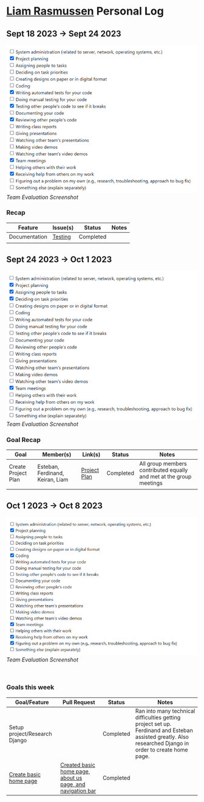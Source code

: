 # [Liam Rasmussen](https://github.com/liamras) Personal Log

## Sept 18 2023 -> Sept 24 2023

![evaluation-screenshot](../../img/liam-eval-3.png)
<br>
_Team Evaluation Screenshot_

### Recap

| Feature       | Issue(s)     | Status    | Notes |
| ------------- | ------------ | --------- | ----- |
| Documentation | [Testing][1] | Completed |       |
|               |              |           |       |

[1]: https://github.com/COSC-499-W2023/word-chain-exercise-team-7/issues/13

## Sept 24 2023 -> Oct 1 2023

![evaluation-screenshot](../../img/liam-eval-4.png)
<br>
_Team Evaluation Screenshot_

### Goal Recap

| Goal          | Member(s)    | Link(s)      | Status    | Notes |
| ------------- |------------- | ------------ | --------- | ----- |
| Create Project Plan | Esteban, Ferdinand, Keiran, Liam | [Project Plan][2] | Completed | All group members contributed equally and met at the group meetings |
|               |              |              |           |       |

[2]: https://docs.google.com/document/d/18U3K607QbEoZFy_O4bKOMl64O0OOUe0IOVW4NVq2NdY

## Oct 1 2023 -> Oct 8 2023

![evaluation-screenshot](../../img/liam-eval-5.png)
<br>
_Team Evaluation Screenshot_

<br>

### Goals this week

| Goal/Feature              | Pull Request             | Status    | Notes                                          |
| ------------------------- | ------------------------ | --------- | ---------------------------------------------- |
| Setup project/Research Django|                       | Completed | Ran into many technical difficulties getting project set up. Ferdinand and Esteban assisted greatly. Also researched Django in order to create home page. |
| [Create basic home page][3] | [Created basic home page, about us page, and navigation bar][4] | Completed |    |

<br>

[3]: https://github.com/COSC-499-W2023/year-long-project-team-7/issues/17
[4]: https://github.com/COSC-499-W2023/year-long-project-team-7/pull/21

